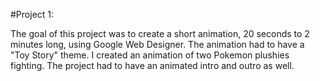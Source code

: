 #Project 1:

The goal of this project was to create a short animation, 20 seconds to 2 minutes long, using Google Web Designer. The animation had to have a "Toy Story" theme. 
I created an animation of two Pokemon plushies fighting. The project had to have an animated intro and outro as well.
